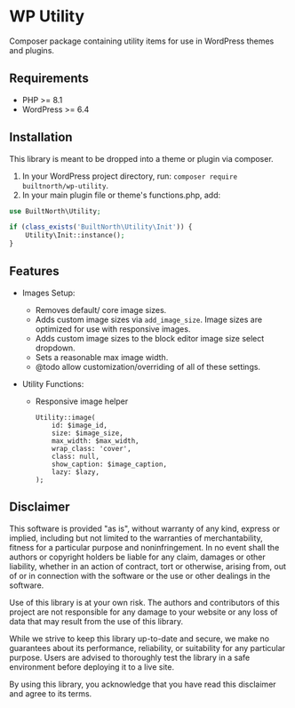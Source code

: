 # WP Utility

Composer package containing utility items for use in WordPress themes and plugins.

## Requirements

-   PHP >= 8.1
-   WordPress >= 6.4

## Installation

This library is meant to be dropped into a theme or plugin via composer.

1. In your WordPress project directory, run: `composer require builtnorth/wp-utility`.
2. In your main plugin file or theme's functions.php, add:

```php
use BuiltNorth\Utility;

if (class_exists('BuiltNorth\Utility\Init')) {
    Utility\Init::instance();
}
```

## Features

-   Images Setup:
    -   Removes default/ core image sizes.
    -   Adds custom image sizes via `add_image_size`. Image sizes are optimized for use with responsive images.
    -   Adds custom image sizes to the block editor image size select dropdown.
    -   Sets a reasonable max image width.
    -   @todo allow customization/overriding of all of these settings.
-   Utility Functions:

    -   Responsive image helper

        ```
        Utility::image(
        	id: $image_id,
        	size: $image_size,
        	max_width: $max_width,
        	wrap_class: 'cover',
        	class: null,
        	show_caption: $image_caption,
        	lazy: $lazy,
        );
        ```

## Disclaimer

This software is provided "as is", without warranty of any kind, express or implied, including but not limited to the warranties of merchantability, fitness for a particular purpose and noninfringement. In no event shall the authors or copyright holders be liable for any claim, damages or other liability, whether in an action of contract, tort or otherwise, arising from, out of or in connection with the software or the use or other dealings in the software.

Use of this library is at your own risk. The authors and contributors of this project are not responsible for any damage to your website or any loss of data that may result from the use of this library.

While we strive to keep this library up-to-date and secure, we make no guarantees about its performance, reliability, or suitability for any particular purpose. Users are advised to thoroughly test the library in a safe environment before deploying it to a live site.

By using this library, you acknowledge that you have read this disclaimer and agree to its terms.
